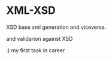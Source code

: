 # XML-XSD

XSD base xml generation and viceversa.

and validarion against XSD

:) my first task in career
